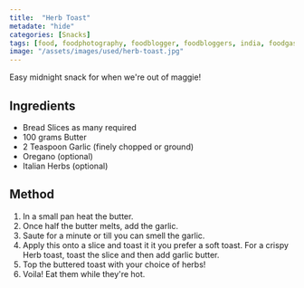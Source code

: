 ```yaml
---
title:  "Herb Toast"
metadate: "hide"
categories: [Snacks]
tags: [food, foodphotography, foodblogger, foodbloggers, india, foodgasm, indianfood, love, foodcoma, foodporn,indiancooking, indianrecipe, foodlovers, indianfood, indianfoodbloggers, foodiesofinstagram, foodlove, indian, indiancouple, eatlocal, eathealthy, eatwell, desifood, trending, tasty, taste, yummyinmytummy, foodie, instafood, instafoodie, foodstagram, instagood, passionatepaprika, foodblog, easy, indian, recipe, mothersrecipe, cooking, easycooking, easyrecipe, simple, simplefood ]
image: "/assets/images/used/herb-toast.jpg"
---
```


Easy midnight snack for when we're out of maggie!

## Ingredients

- Bread Slices as many required
- 100 grams Butter
- 2 Teaspoon Garlic (finely chopped or ground)
- Oregano (optional)
- Italian Herbs (optional)

## Method

1. In a small pan heat the butter.
2. Once half the butter melts, add the garlic.
3. Saute for a minute or till you can smell the garlic. 
4. Apply this onto a slice and toast it it you prefer a soft toast. For a crispy Herb toast, toast the slice and then add garlic butter. 
5. Top the buttered toast with your choice of herbs!
6. Voila! Eat them while they're hot. 

